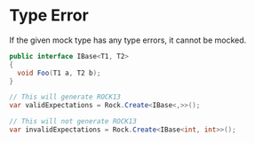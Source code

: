 # Type Error
If the given mock type has any type errors, it cannot be mocked.
```csharp
public interface IBase<T1, T2> 
{
  void Foo(T1 a, T2 b);
}

// This will generate ROCK13
var validExpectations = Rock.Create<IBase<,>>();

// This will not generate ROCK13
var invalidExpectations = Rock.Create<IBase<int, int>>();
```